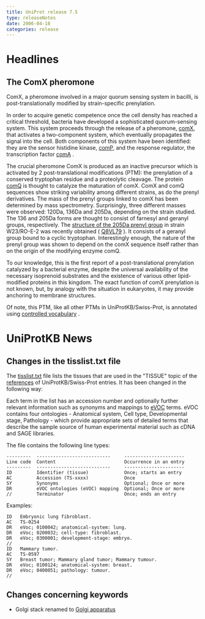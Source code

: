 ```yaml
---
title: UniProt release 7.5
type: releaseNotes
date: 2006-04-18
categories: release
---
```


# Headlines

## The ComX pheromone

ComX, a pheromone involved in a major quorum sensing system in bacilli, is post-translationally modified by strain-specific prenylation.

In order to acquire genetic competence once the cell density has reached a critical threshold, bacteria have developed a sophisticated quorum-sensing system. This system proceeds through the release of a pheromone, [comX](http://www.uniprot.org/uniprotkb/Q8VL79), that activates a two-component system, which eventually propagates the signal into the cell. Both components of this system have been identified: they are the sensor histidine kinase, [comP](http://www.uniprot.org/uniprotkb/Q99027), and the response regulator, the transcription factor [comA](http://www.uniprot.org/uniprotkb/P14204) .

The crucial pheromone ComX is produced as an inactive precursor which is activated by 2 post-translational modifications (PTM): the prenylation of a conserved tryptophan residue and a proteolytic cleavage. The protein [comQ](http://www.uniprot.org/uniprotkb/P33690) is thought to catalyze the maturation of comX. ComX and comQ sequences show striking variability among different strains, as do the prenyl derivatives. The mass of the prenyl groups linked to comX has been determined by mass spectrometry. Surprisingly, three different masses were observed: 120Da, 136Da and 205Da, depending on the strain studied. The 136 and 205Da forms are thought to consist of farnesyl and geranyl groups, respectively. The [structure of the 205Da prenyl group](http://view.ncbi.nlm.nih.gov/pubmed/16407988) in strain W23/RO-E-2 was recently obtained ( [Q8VL79](http://www.uniprot.org/uniprotkb/Q8VL79) ). It consists of a geranyl group bound to a cyclic tryptophan. Interestingly enough, the nature of the prenyl group was shown to depend on the comX sequence itself rather than on the origin of the modifying enzyme comQ.

To our knowledge, this is the first report of a post-translational prenylation catalyzed by a bacterial enzyme, despite the universal availability of the necessary isoprenoid substrates and the existence of various other lipid-modified proteins in this kingdom. The exact function of comX prenylation is not known, but, by analogy with the situation in eukaryotes, it may provide anchoring to membrane structures.

Of note, this PTM, like all other PTMs in UniProtKB/Swiss-Prot, is annotated using [controlled vocabulary](https://ftp.uniprot.org/pub/databases/uniprot/current_release/knowledgebase/complete/docs/ptmlist) .

# UniProtKB News

## Changes in the tisslist.txt file

The [tisslist.txt](https://ftp.uniprot.org/pub/databases/uniprot/current_release/knowledgebase/complete/docs/tisslist) file lists the tissues that are used in the "TISSUE" topic of the [references](http://www.uniprot.org/manual/references) of UniProtKB/Swiss-Prot entries. It has been changed in the following way:

Each term in the list has an accession number and optionally further relevant information such as synonyms and mappings to [eVOC](http://www.evocontology.org/) terms. eVOC contains four ontologies - Anatomical system, Cell type, Developmental stage, Pathology - which provide appropriate sets of detailed terms that describe the sample source of human experimental material such as cDNA and SAGE libraries.

The file contains the following line types:

    ---------  ---------------------------     ----------------------
    Line code  Content                         Occurrence in an entry
    ---------  ---------------------------     ----------------------
    ID         Identifier (tissue)             Once; starts an entry
    AC         Accession (TS-xxxx)             Once
    SY         Synonyms                        Optional; Once or more
    DR         eVOC ontologies (eVOC) mapping  Optional; Once or more
    //         Terminator                      Once; ends an entry

Examples:

    ID   Embryonic lung fibroblast.
    AC   TS-0254
    DR   eVoc; 0100042; anatomical-system: lung.
    DR   eVoc; 0200032; cell-type: fibroblast.
    DR   eVoc; 0300001; development-stage: embryo.
    //
    ID   Mammary tumor.
    AC   TS-0597
    SY   Breast tumor; Mammary gland tumor; Mammary tumour.
    DR   eVoc; 0100124; anatomical-system: breast.
    DR   eVoc; 0400051; pathology: tumour.
    //

## Changes concerning keywords

- Golgi stack renamed to [Golgi apparatus](http://www.uniprot.org/keywords/KW-0333)
